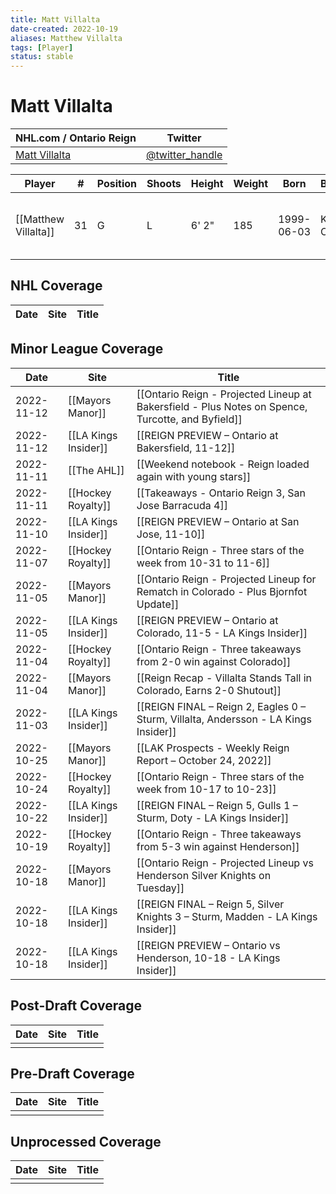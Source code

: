 ```yaml
---
title: Matt Villalta
date-created: 2022-10-19
aliases: Matthew Villalta
tags: [Player]
status: stable
---
```


# Matt Villalta

| NHL.com / Ontario Reign | Twitter                                 |
| ----------------------- | --------------------------------------- |
| [Matt Villalta]()           | [@twitter_handle](https://twitter.com/) | 

| Player | \#  | Position | Shoots | Height | Weight | Born | Birthplace | Draft |
| ------ | --- | -------- | ------ | ------ | ------ | ---- | ---------- | ----- |
| [[Matthew Villalta]] | 31  | G        | L       | 6' 2" | 185 | 1999-06-03 | Kingston, ON, CAN         | LAK 3rd RD, 2017 (72nd)  |



## NHL  Coverage
| Date | Site | Title |
| ---- | ---- | ----- |



## Minor League Coverage
| Date       | Site                 | Title                                                                                             |
| ---------- | -------------------- | ------------------------------------------------------------------------------------------------- |
| 2022-11-12 | [[Mayors Manor]]     | [[Ontario Reign - Projected Lineup at Bakersfield - Plus Notes on Spence, Turcotte, and Byfield]] |
| 2022-11-12 | [[LA Kings Insider]] | [[REIGN PREVIEW – Ontario at Bakersfield, 11-12]]                                                 |
| 2022-11-11 | [[The AHL]]          | [[Weekend notebook - Reign loaded again with young stars]]                                        |
| 2022-11-11 | [[Hockey Royalty]]   | [[Takeaways - Ontario Reign 3, San Jose Barracuda 4]]                                             |
| 2022-11-10 | [[LA Kings Insider]] | [[REIGN PREVIEW – Ontario at San Jose, 11-10]]                                                    |
| 2022-11-07 | [[Hockey Royalty]]   | [[Ontario Reign - Three stars of the week from 10-31 to 11-6]]                                    |
| 2022-11-05 | [[Mayors Manor]]     | [[Ontario Reign - Projected Lineup for Rematch in Colorado - Plus Bjornfot Update]]               |
| 2022-11-05 | [[LA Kings Insider]] | [[REIGN PREVIEW – Ontario at Colorado, 11-5 - LA Kings Insider]]                                  |
| 2022-11-04 | [[Hockey Royalty]]   | [[Ontario Reign - Three takeaways from 2-0 win against Colorado]]                                 |
| 2022-11-04 | [[Mayors Manor]]     | [[Reign Recap - Villalta Stands Tall in Colorado, Earns 2-0 Shutout]]                             |
| 2022-11-03 | [[LA Kings Insider]] | [[REIGN FINAL – Reign 2, Eagles 0 – Sturm, Villalta, Andersson - LA Kings Insider]]               |
| 2022-10-25 | [[Mayors Manor]]     | [[LAK Prospects - Weekly Reign Report – October 24, 2022]]                                        |
| 2022-10-24 | [[Hockey Royalty]]   | [[Ontario Reign - Three stars of the week from 10-17 to 10-23]]                                   |
| 2022-10-22 | [[LA Kings Insider]] | [[REIGN FINAL – Reign 5, Gulls 1 – Sturm, Doty - LA Kings Insider]]                               |
| 2022-10-19 | [[Hockey Royalty]]   | [[Ontario Reign - Three takeaways from 5-3 win against Henderson]]                                |
| 2022-10-18 | [[Mayors Manor]]     | [[Ontario Reign - Projected Lineup vs Henderson Silver Knights on Tuesday]]                       |
| 2022-10-18 | [[LA Kings Insider]] | [[REIGN FINAL – Reign 5, Silver Knights 3 – Sturm, Madden - LA Kings Insider]]                    |
| 2022-10-18 | [[LA Kings Insider]] | [[REIGN PREVIEW – Ontario vs Henderson, 10-18 - LA Kings Insider]]                  |



## Post-Draft Coverage
| Date | Site | Title |
| ---- | ---- | ----- |
|      |      |       |



## Pre-Draft Coverage
| Date | Site | Title |
| ---- | ---- | ----- |
|      |      |       |


## Unprocessed Coverage
| Date | Site | Title |
| ---- | ---- | ----- |
|      |      |       |
